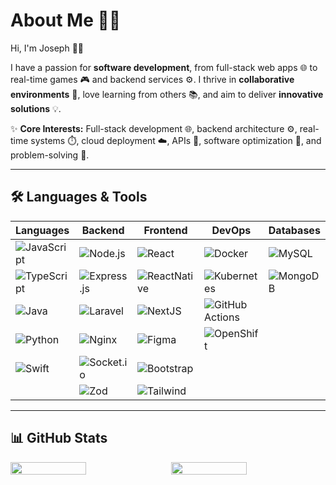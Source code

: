 # About Me 🚀✨

Hi, I'm Joseph 👋😄

I have a passion for **software development**, from full-stack web apps 🌐 to real-time games 🎮 and backend services ⚙️. I thrive in **collaborative environments** 🤝, love learning from others 📚, and aim to deliver **innovative solutions** 💡.

✨ **Core Interests:** Full-stack development 🌐, backend architecture ⚙️, real-time systems ⏱️, cloud deployment ☁️, APIs 🔌, software optimization 🚀, and problem-solving 🧩.

---

## 🛠️ Languages & Tools

| Languages | Backend | Frontend | DevOps | Databases | Cloud |
|---|---|---|---|---|---|
| ![JavaScript](https://img.shields.io/badge/JavaScript-F7DF1E?style=for-the-badge&logo=javascript&logoColor=black) | ![Node.js](https://img.shields.io/badge/Node.js-339933?style=for-the-badge&logo=nodedotjs&logoColor=white) | ![React](https://img.shields.io/badge/REACT-20232A?style=for-the-badge&logo=react&logoColor=61DAFB) | ![Docker](https://img.shields.io/badge/Docker-003366?style=for-the-badge&logo=docker&logoColor=#01074c) | ![MySQL](https://img.shields.io/badge/MYSQL-13618f?style=for-the-badge&logo=mysql&logoColor=white) | ![AWS](https://img.shields.io/badge/AWS-f69403?style=for-the-badge&logoColor=white) |
| ![TypeScript](https://img.shields.io/badge/TypeScript-3178C6?style=for-the-badge&logo=typescript&logoColor=white) | ![Express.js](https://img.shields.io/badge/Express.js-20232A?style=for-the-badge&logo=express&logoColor=white) | ![ReactNative](https://img.shields.io/badge/REACT%20NATIVE-20232A?style=for-the-badge&logo=reactnative&logoColor=61DAFB) | ![Kubernetes](https://img.shields.io/badge/Kubernetes-3d89fe?style=for-the-badge&logo=kubernetes&logoColor=white) | ![MongoDB](https://img.shields.io/badge/MongoDB-20303a?style=for-the-badge&logo=mongodb&logoColor=#1f8937) | ![IBM Cloud](https://img.shields.io/badge/IBMCloud-1fbcde?style=for-the-badge&logo=amazon-aws&logoColor=white) |
| ![Java](https://img.shields.io/badge/Java-ED8B00?style=for-the-badge&logo=java&logoColor=white) | ![Laravel](https://img.shields.io/badge/Laravel-ed2e02?style=for-the-badge&logo=laravel&logoColor=white) | ![NextJS](https://img.shields.io/badge/NEXT.JS-white?style=for-the-badge&logo=nextdotjs&logoColor=black) | ![GitHub Actions](https://img.shields.io/badge/GITHUB%20ACTIONS-3776AB?style=for-the-badge&logo=githubactions&logoColor=white) |  |  |
| ![Python](https://img.shields.io/badge/Python-3776AB?style=for-the-badge&logo=python&logoColor=white) | ![Nginx](https://img.shields.io/badge/Nginx-339933?style=for-the-badge&logo=nginx&logoColor=white) | ![Figma](https://img.shields.io/badge/Figma-F24E1E?style=for-the-badge&logo=figma&logoColor=white) | ![OpenShift](https://img.shields.io/badge/Openshift-20232A?style=for-the-badge&logo=redhatopenshift&logoColor=red) |  |  |
| ![Swift](https://img.shields.io/badge/Swift-ed6928?style=for-the-badge&logo=swift&logoColor=white) | ![Socket.io](https://img.shields.io/badge/Socket.Io-ffffff?style=for-the-badge&logo=socketdotio&logoColor=black) | ![Bootstrap](https://img.shields.io/badge/Bootstrap-6f11ef?style=for-the-badge&logo=bootstrap&logoColor=white) |  |  |  |
|  | ![Zod](https://img.shields.io/badge/Zod-3d89fe?style=for-the-badge&logo=zod&logoColor=white) | ![Tailwind](https://img.shields.io/badge/TailwindCSS-00b8ff?style=for-the-badge&logo=tailwindcss&logoColor=white) |  |  |  |

---

## 📊 GitHub Stats

<div style="display: flex; gap: 10px;flex-direction:row flex-wrap: wrap;">
  <img src="https://github-readme-stats.vercel.app/api?username=lennne&show_icons=true&theme=radical" width="49%">
  <img src="https://github-readme-stats.vercel.app/api/top-langs/?username=lennne&hide=jupyter%20notebook,html,css,blade&layout=compact&theme=radical&exclude_repo=Fuzzy-Logic-to-Diagnose-Malaria,Machine-Learning-Model-For-HTRU2-Dataset" width="49%">
</div>

